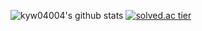 ![kyw04004's github stats](https://github-readme-stats.vercel.app/api?username=kyw04004&show_icons=true)
[![solved.ac tier](http://mazassumnida.wtf/api/generate_badge?boj=kws04004)](https://solved.ac/kws04004)


